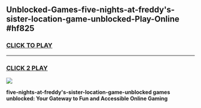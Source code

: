 
## Unblocked-Games-five-nights-at-freddy's-sister-location-game-unblocked-Play-Online #hf825
<h3>
<a href="https://news.freeplayer.one?title=five-nights-at-freddy's-sister-location-game-unblocked&ref=3">CLICK TO PLAY</a></h3>
<hr>

<h3>
<a href="https://news.freeplayer.one?title=five-nights-at-freddy's-sister-location-game-unblocked&ref=3">CLICK 2 PLAY</a>
  
</h3>

<a href="https://news.freeplayer.one?title=five-nights-at-freddy's-sister-location-game-unblocked&ref=3"><img src="https://clearcache.store/games.png"></a>


**five-nights-at-freddy's-sister-location-game-unblocked games unblocked: Your Gateway to Fun and Accessible Online Gaming**
